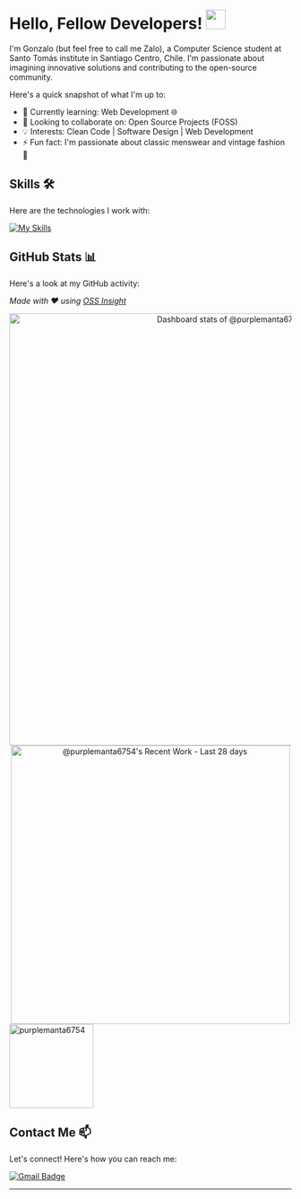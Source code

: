 # Hello, Fellow Developers! <img src="https://em-content.zobj.net/source/joypixels-animations/366/waving-hand_1f44b.gif" width="35px">

I'm Gonzalo (but feel free to call me Zalo), a Computer Science student at Santo Tomás institute in Santiago Centro, Chile. I'm passionate about imagining innovative solutions and contributing to the open-source community.

Here's a quick snapshot of what I'm up to:

- 🌱 Currently learning: Web Development 🌐
- 👯 Looking to collaborate on: Open Source Projects (FOSS)
- 💡 Interests: Clean Code | Software Design | Web Development
- ⚡ Fun fact: I'm passionate about classic menswear and vintage fashion 🎩

## Skills 🛠️

Here are the technologies I work with:

[![My Skills](https://skillicons.dev/icons?i=js,html,css,bootstrap,md,heroku,mongodb,py,mysql,java)](https://skillicons.dev)

<!--## Projects 🚀

Here are some of my notable projects:

- **[Matilde New Tab](https://github.com/purplemanta6754/Matilde)**  
  A customizable new tab page extension for browsers. Built with HTML, CSS, and JavaScript.

- **[Salut](https://github.com/purplemanta6754/Salut)**  
  A simple and customizable contact widget for websites. Built with React.
-->
## GitHub Stats 📊

Here's a look at my GitHub activity:

_Made with ❤️ using [OSS Insight](https://ossinsight.io/)_

<a href="https://next.ossinsight.io/widgets/official/compose-user-dashboard-stats?user_id=94023073" target="_blank" style="display: block" align="center">
  <picture>
    <source media="(prefers-color-scheme: dark)" srcset="https://next.ossinsight.io/widgets/official/compose-user-dashboard-stats/thumbnail.png?user_id=94023073&image_size=auto&color_scheme=dark" width="771" height="auto">
    <img alt="Dashboard stats of @purplemanta6754" src="https://next.ossinsight.io/widgets/official/compose-user-dashboard-stats/thumbnail.png?user_id=94023073&image_size=auto&color_scheme=light" width="771" height="auto">
  </picture>
</a>

<a href="https://next.ossinsight.io/widgets/official/compose-currently-working-on?user_id=94023073&activity_type=all" target="_blank" style="display: block" align="center">
  <picture>
    <source media="(prefers-color-scheme: dark)" srcset="https://next.ossinsight.io/widgets/official/compose-currently-working-on/thumbnail.png?user_id=94023073&activity_type=all&image_size=auto&color_scheme=dark" width="497.5" height="auto">
    <img alt="@purplemanta6754's Recent Work - Last 28 days" src="https://next.ossinsight.io/widgets/official/compose-currently-working-on/thumbnail.png?user_id=94023073&activity_type=all&image_size=auto&color_scheme=light" width="497.5" height="auto">
  </picture>
</a>

<picture>
  <source media="(prefers-color-scheme: dark)" srcset="https://github-readme-stats.vercel.app/api/top-langs/?username=anuraghazra&layout=compact&theme=one_dark_pro" height="150">
  <img src="https://github-readme-stats.vercel.app/api/top-langs/?username=anuraghazra&layout=compact&theme=default" alt="purplemanta6754" height="150"/>
</picture>

<br/>

## Contact Me 📫

Let's connect! Here's how you can reach me:

[![Gmail Badge](https://img.shields.io/badge/-Gmail-c14438?style=flat-square&logo=Gmail&logoColor=white&link=mailto:prplmanta@gmail.com)](mailto:prplmanta@gmail.com)

---
